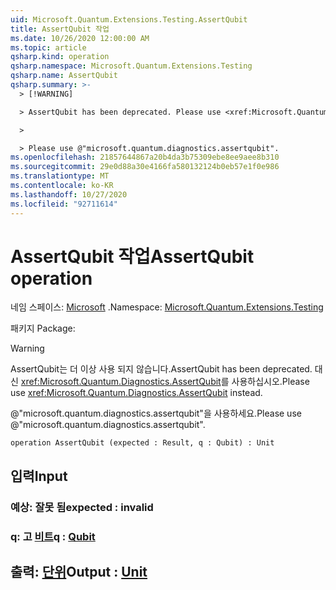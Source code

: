 ```yaml
---
uid: Microsoft.Quantum.Extensions.Testing.AssertQubit
title: AssertQubit 작업
ms.date: 10/26/2020 12:00:00 AM
ms.topic: article
qsharp.kind: operation
qsharp.namespace: Microsoft.Quantum.Extensions.Testing
qsharp.name: AssertQubit
qsharp.summary: >-
  > [!WARNING]

  > AssertQubit has been deprecated. Please use <xref:Microsoft.Quantum.Diagnostics.AssertQubit> instead.

  >

  > Please use @"microsoft.quantum.diagnostics.assertqubit".
ms.openlocfilehash: 21857644867a20b4da3b75309ebe8ee9aee8b310
ms.sourcegitcommit: 29e0d88a30e4166fa580132124b0eb57e1f0e986
ms.translationtype: MT
ms.contentlocale: ko-KR
ms.lasthandoff: 10/27/2020
ms.locfileid: "92711614"
---
```

# <a name="assertqubit-operation"></a><span data-ttu-id="35e3d-102">AssertQubit 작업</span><span class="sxs-lookup"><span data-stu-id="35e3d-102">AssertQubit operation</span></span>

<span data-ttu-id="35e3d-103">네임 스페이스: [Microsoft](xref:Microsoft.Quantum.Extensions.Testing) .</span><span class="sxs-lookup"><span data-stu-id="35e3d-103">Namespace: [Microsoft.Quantum.Extensions.Testing](xref:Microsoft.Quantum.Extensions.Testing)</span></span>

<span data-ttu-id="35e3d-104">패키지 [](https://nuget.org/packages/)</span><span class="sxs-lookup"><span data-stu-id="35e3d-104">Package: [](https://nuget.org/packages/)</span></span>


> [!WARNING]
> <span data-ttu-id="35e3d-105">AssertQubit는 더 이상 사용 되지 않습니다.</span><span class="sxs-lookup"><span data-stu-id="35e3d-105">AssertQubit has been deprecated.</span></span> <span data-ttu-id="35e3d-106">대신 <xref:Microsoft.Quantum.Diagnostics.AssertQubit>를 사용하십시오.</span><span class="sxs-lookup"><span data-stu-id="35e3d-106">Please use <xref:Microsoft.Quantum.Diagnostics.AssertQubit> instead.</span></span>
>
> <span data-ttu-id="35e3d-107">@"microsoft.quantum.diagnostics.assertqubit"을 사용하세요.</span><span class="sxs-lookup"><span data-stu-id="35e3d-107">Please use @"microsoft.quantum.diagnostics.assertqubit".</span></span>



```qsharp
operation AssertQubit (expected : Result, q : Qubit) : Unit
```


## <a name="input"></a><span data-ttu-id="35e3d-108">입력</span><span class="sxs-lookup"><span data-stu-id="35e3d-108">Input</span></span>

### <a name="expected--__invalidresult__"></a><span data-ttu-id="35e3d-109">예상: __잘못 <Result> 됨__</span><span class="sxs-lookup"><span data-stu-id="35e3d-109">expected : __invalid<Result>__</span></span>




### <a name="q--qubit"></a><span data-ttu-id="35e3d-110">q: 고 [비트](xref:microsoft.quantum.lang-ref.qubit)</span><span class="sxs-lookup"><span data-stu-id="35e3d-110">q : [Qubit](xref:microsoft.quantum.lang-ref.qubit)</span></span>





## <a name="output--unit"></a><span data-ttu-id="35e3d-111">출력: [단위](xref:microsoft.quantum.lang-ref.unit)</span><span class="sxs-lookup"><span data-stu-id="35e3d-111">Output : [Unit](xref:microsoft.quantum.lang-ref.unit)</span></span>

